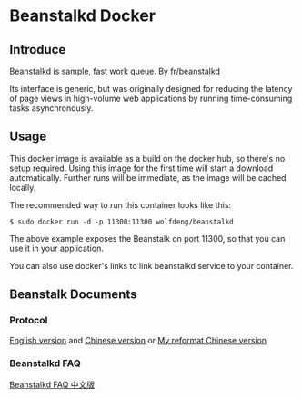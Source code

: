 # Beanstalkd Docker

## Introduce

Beanstalkd is sample, fast work queue. By [fr/beanstalkd](https://github.com/fr/beanstalkd)

Its interface is generic, but was originally designed for reducing the latency of page views in high-volume web applications by running time-consuming tasks asynchronously.

## Usage

This docker image is available as a build on the docker hub, so there's no setup required.
Using this image for the first time will start a download automatically.
Further runs will be immediate, as the image will be cached locally.

The recommended way to run this container looks like this:

```
$ sudo docker run -d -p 11300:11300 wolfdeng/beanstalkd
```
The above example exposes the Beanstalk on port 11300, so that you can use it in your application.

You can also use docker's links to link beanstalkd service to your container.

## Beanstalk Documents
### Protocol

[English version](https://github.com/kr/beanstalkd/blob/master/doc/protocol.txt) and [Chinese version](https://github.com/kr/beanstalkd/blob/master/doc/protocol.zh-CN.md) or [My reformat Chinese version](https://github.com/tonydeng/beanstalkd/blob/master/doc/protocol.zh-CN.md)

### Beanstalkd FAQ

[Beanstalkd FAQ 中文版](http://www.fzb.me/2015-7-31-beanstalkd-faq.html)
